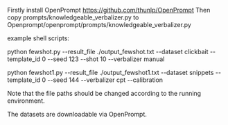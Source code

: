 Firstly install OpenPrompt https://github.com/thunlp/OpenPrompt
Then copy prompts/knowledgeable_verbalizer.py to Openprompt/openprompt/prompts/knowledgeable_verbalizer.py

example shell scripts:

python fewshot.py --result_file ./output_fewshot.txt --dataset clickbait --template_id 0 --seed 123 --shot 10 --verbalizer manual

python fewshot1.py --result_file ./output_fewshot1.txt --dataset snippets --template_id 0 --seed 144 --verbalizer cpt --calibration

Note that the file paths should be changed according to the running environment. 

The datasets are downloadable via OpenPrompt.
